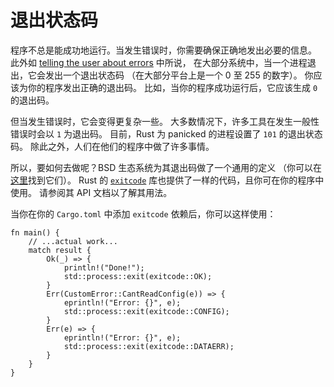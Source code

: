 # 退出状态码

程序不总是能成功地运行。当发生错误时，你需要确保正确地发出必要的信息。
此外如 [telling the user about errors](human-communication.html) 中所说，
在大部分系统中，当一个进程退出，它会发出一个退出状态码
（在大部分平台上是一个 0 至 255 的数字）。
你应该为你的程序发出正确的退出码。
比如，当你的程序成功运行后，它应该生成 `0` 的退出码。

但当发生错误时，它会变得更复杂一些。
大多数情况下，许多工具在发生一般性错误时会以 `1` 为退出码。
目前，Rust 为 panicked 的进程设置了 `101` 的退出状态码。
除此之外，人们在他们的程序中做了许多事情。

所以，要如何去做呢？BSD 生态系统为其退出码做了一个通用的定义
（你可以在[这里][`sysexits.h`]找到它们）。
Rust 的 [`exitcode`] 库也提供了一样的代码，且你可在你的程序中使用。
请参阅其 API 文档以了解其用法。

当你在你的 `Cargo.toml` 中添加 `exitcode` 依赖后，你可以这样使用：

```rust,ignore
fn main() {
    // ...actual work...
    match result {
        Ok(_) => {
            println!("Done!");
            std::process::exit(exitcode::OK);
        }
        Err(CustomError::CantReadConfig(e)) => {
            eprintln!("Error: {}", e);
            std::process::exit(exitcode::CONFIG);
        }
        Err(e) => {
            eprintln!("Error: {}", e);
            std::process::exit(exitcode::DATAERR);
        }
    }
}
```


[`exitcode`]: https://crates.io/crates/exitcode
[`sysexits.h`]: https://www.freebsd.org/cgi/man.cgi?query=sysexits&apropos=0&sektion=0&manpath=FreeBSD+11.2-stable&arch=default&format=html
